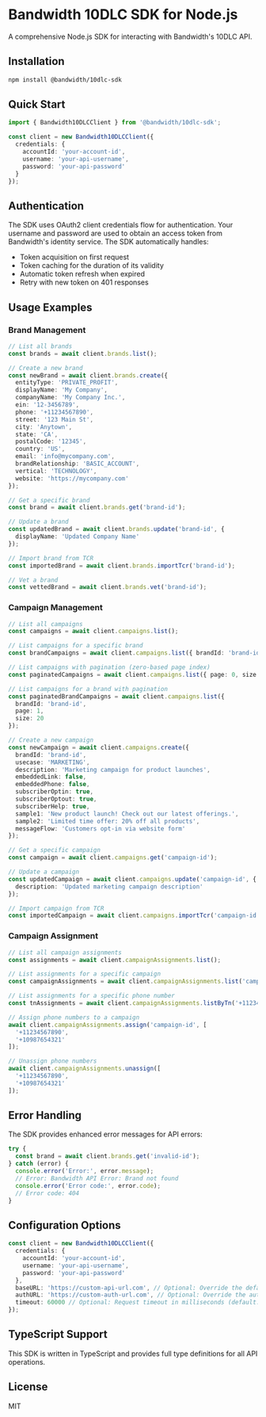 # Bandwidth 10DLC SDK for Node.js

A comprehensive Node.js SDK for interacting with Bandwidth's 10DLC API.

## Installation

```bash
npm install @bandwidth/10dlc-sdk
```

## Quick Start

```typescript
import { Bandwidth10DLCClient } from '@bandwidth/10dlc-sdk';

const client = new Bandwidth10DLCClient({
  credentials: {
    accountId: 'your-account-id',
    username: 'your-api-username',
    password: 'your-api-password'
  }
});
```

## Authentication

The SDK uses OAuth2 client credentials flow for authentication. Your username and password are used to obtain an access token from Bandwidth's identity service. The SDK automatically handles:

- Token acquisition on first request
- Token caching for the duration of its validity
- Automatic token refresh when expired
- Retry with new token on 401 responses

## Usage Examples

### Brand Management

```typescript
// List all brands
const brands = await client.brands.list();

// Create a new brand
const newBrand = await client.brands.create({
  entityType: 'PRIVATE_PROFIT',
  displayName: 'My Company',
  companyName: 'My Company Inc.',
  ein: '12-3456789',
  phone: '+11234567890',
  street: '123 Main St',
  city: 'Anytown',
  state: 'CA',
  postalCode: '12345',
  country: 'US',
  email: 'info@mycompany.com',
  brandRelationship: 'BASIC_ACCOUNT',
  vertical: 'TECHNOLOGY',
  website: 'https://mycompany.com'
});

// Get a specific brand
const brand = await client.brands.get('brand-id');

// Update a brand
const updatedBrand = await client.brands.update('brand-id', {
  displayName: 'Updated Company Name'
});

// Import brand from TCR
const importedBrand = await client.brands.importTcr('brand-id');

// Vet a brand
const vettedBrand = await client.brands.vet('brand-id');
```

### Campaign Management

```typescript
// List all campaigns
const campaigns = await client.campaigns.list();

// List campaigns for a specific brand
const brandCampaigns = await client.campaigns.list({ brandId: 'brand-id' });

// List campaigns with pagination (zero-based page index)
const paginatedCampaigns = await client.campaigns.list({ page: 0, size: 10 });

// List campaigns for a brand with pagination
const paginatedBrandCampaigns = await client.campaigns.list({ 
  brandId: 'brand-id', 
  page: 1, 
  size: 20 
});

// Create a new campaign
const newCampaign = await client.campaigns.create({
  brandId: 'brand-id',
  usecase: 'MARKETING',
  description: 'Marketing campaign for product launches',
  embeddedLink: false,
  embeddedPhone: false,
  subscriberOptin: true,
  subscriberOptout: true,
  subscriberHelp: true,
  sample1: 'New product launch! Check out our latest offerings.',
  sample2: 'Limited time offer: 20% off all products',
  messageFlow: 'Customers opt-in via website form'
});

// Get a specific campaign
const campaign = await client.campaigns.get('campaign-id');

// Update a campaign
const updatedCampaign = await client.campaigns.update('campaign-id', {
  description: 'Updated marketing campaign description'
});

// Import campaign from TCR
const importedCampaign = await client.campaigns.importTcr('campaign-id', 'tcr-campaign-id');
```

### Campaign Assignment

```typescript
// List all campaign assignments
const assignments = await client.campaignAssignments.list();

// List assignments for a specific campaign
const campaignAssignments = await client.campaignAssignments.list('campaign-id');

// List assignments for a specific phone number
const tnAssignments = await client.campaignAssignments.listByTn('+11234567890');

// Assign phone numbers to a campaign
await client.campaignAssignments.assign('campaign-id', [
  '+11234567890',
  '+10987654321'
]);

// Unassign phone numbers
await client.campaignAssignments.unassign([
  '+11234567890',
  '+10987654321'
]);
```

## Error Handling

The SDK provides enhanced error messages for API errors:

```typescript
try {
  const brand = await client.brands.get('invalid-id');
} catch (error) {
  console.error('Error:', error.message);
  // Error: Bandwidth API Error: Brand not found
  console.error('Error code:', error.code);
  // Error code: 404
}
```

## Configuration Options

```typescript
const client = new Bandwidth10DLCClient({
  credentials: {
    accountId: 'your-account-id',
    username: 'your-api-username',
    password: 'your-api-password'
  },
  baseURL: 'https://custom-api-url.com', // Optional: Override the default API URL (default: https://dashboard.bandwidth.com/api/v1)
  authURL: 'https://custom-auth-url.com', // Optional: Override the auth URL (default: https://id.bandwidth.com/api/v1/oauth2/token)
  timeout: 60000 // Optional: Request timeout in milliseconds (default: 30000)
});
```

## TypeScript Support

This SDK is written in TypeScript and provides full type definitions for all API operations.

## License

MIT